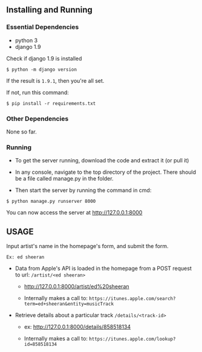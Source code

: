 ## Installing and Running

### Essential Dependencies

- python 3
- django 1.9

Check if django 1.9 is installed

`$ python -m django version`

If the result is `1.9.1`, then you're all set.

If not, run this command:

`$ pip install -r requirements.txt`

### Other Dependencies
None so far.

### Running

* To get the server running, download the code and extract it (or pull it)

* In any console, navigate to the top directory of the project. There
should be a file called manage.py in the folder.

* Then start the server by running the command in cmd:

`$ python manage.py runserver 8000`

You can now access the server at http://127.0.0.1:8000

## USAGE
Input artist's name in the homepage's form, and submit the form.

`Ex: ed sheeran`

* Data from Apple's API is loaded in the homepage from a POST request to url: `/artist/<ed sheeran>`
   
    - http://127.0.0.1:8000/artist/ed%20sheeran
    
    - Internally makes a call to: `https://itunes.apple.com/search?term=ed+sheeran&entity=musicTrack`


* Retrieve details about a particular track `/details/<track-id>`

    - ex: http://127.0.0.1:8000/details/858518134
    
    - Internally makes a call to: `https://itunes.apple.com/lookup?id=858518134`

